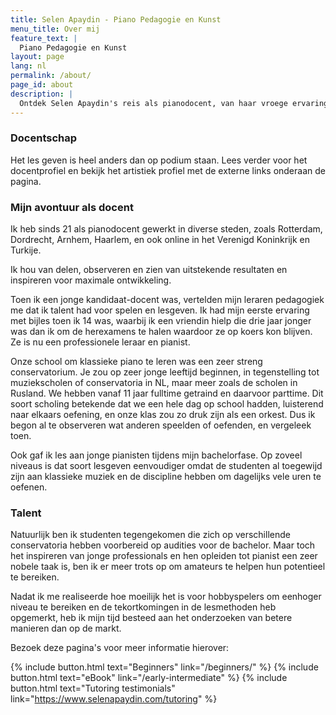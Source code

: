 ```yaml
---
title: Selen Apaydin - Piano Pedagogie en Kunst
menu_title: Over mij
feature_text: |
  Piano Pedagogie en Kunst
layout: page
lang: nl
permalink: /about/
page_id: about
description: |
  Ontdek Selen Apaydin's reis als pianodocent, van haar vroege ervaringen tot haar huidige focus op het helpen van amateurpianisten om hun potentieel te bereiken. Leer meer over haar unieke onderwijsmethoden en benadering van talentontwikkeling. #PianoOnderwijs #SelenApaydin
---
```


### Docentschap

Het les geven is heel anders dan op podium staan. Lees verder voor het docentprofiel en bekijk het artistiek profiel met de externe links onderaan de pagina.

### Mijn avontuur als docent
Ik heb sinds 21 als pianodocent gewerkt in diverse steden, zoals Rotterdam, Dordrecht, Arnhem, Haarlem, en ook online in het Verenigd Koninkrijk en Turkije.

​Ik hou van delen, observeren en zien van uitstekende resultaten en inspireren voor maximale ontwikkeling.

Toen ik een jonge kandidaat-docent was, vertelden mijn leraren pedagogiek me dat ik talent had voor spelen en lesgeven. Ik had mijn eerste ervaring met bijles toen ik 14 was, waarbij ik een vriendin hielp die drie jaar jonger was dan ik om de herexamens te halen waardoor ze op koers kon blijven. Ze is nu een professionele leraar en pianist.

​Onze school om klassieke piano te leren was een zeer streng conservatorium. Je zou op zeer jonge leeftijd beginnen, in tegenstelling tot muziekscholen of conservatoria in NL, maar meer zoals de scholen in Rusland. We hebben vanaf 11 jaar fulltime getraind en daarvoor parttime. Dit soort scholing betekende dat we een hele dag op school hadden, luisterend naar elkaars oefening, en onze klas zou zo druk zijn als een orkest. Dus ik begon al te observeren wat anderen speelden of oefenden, en vergeleek toen.

​Ook gaf ik les aan jonge pianisten tijdens mijn bachelorfase. Op zoveel niveaus is dat soort lesgeven eenvoudiger omdat de studenten al toegewijd zijn aan klassieke muziek en de discipline hebben om dagelijks vele uren te oefenen.

### Talent

Natuurlijk ben ik studenten tegengekomen die zich op verschillende conservatoria hebben voorbereid op audities voor de bachelor. Maar toch het inspireren van jonge professionals en hen opleiden tot pianist een zeer nobele taak is, ben ik er meer trots op om amateurs te helpen hun potentieel te bereiken.

Nadat ik me realiseerde hoe moeilijk het is voor hobbyspelers om een ​​hoger niveau te bereiken en de tekortkomingen in de lesmethoden heb opgemerkt, heb ik mijn tijd besteed aan het onderzoeken van betere manieren dan op de markt.

Bezoek deze pagina's voor meer informatie hierover:

{% include button.html text="Beginners" link="/beginners/" %} {% include button.html text="eBook" link="/early-intermediate" %} {% include button.html text="Tutoring testimonials" link="https://www.selenapaydin.com/tutoring" %} 
